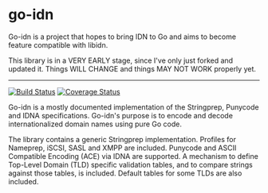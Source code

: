 # go-idn

Go-idn is a project that hopes to bring IDN to Go and aims to become feature compatible with libidn.

This library is in a VERY EARLY stage, since I've only just forked and updated it. Things WILL CHANGE and things MAY NOT WORK properly yet.

---

[![Build Status](https://travis-ci.org/DanielOaks/go-idn.svg?branch=master)](https://travis-ci.org/DanielOaks/go-idn) [![Coverage Status](https://coveralls.io/repos/github/DanielOaks/go-idn/badge.svg?branch=master)](https://coveralls.io/github/DanielOaks/go-idn?branch=master)

Go-idn is a mostly documented implementation of the Stringprep, Punycode and IDNA specifications. Go-idn's purpose is to encode and decode internationalized domain names using pure Go code.

The library contains a generic Stringprep implementation. Profiles for Nameprep, iSCSI, SASL and XMPP are included. Punycode and ASCII Compatible Encoding (ACE) via IDNA are supported. A mechanism to define Top-Level Domain (TLD) specific validation tables, and to compare strings against those tables, is included. Default tables for some TLDs are also included. 
